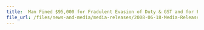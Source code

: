 ```yaml
---
title: 	Man Fined $95,000 for Fradulent Evasion of Duty & GST and for Furnishing False Information on Import of a Porsche Cayman Motor Car
file_url: /files/news-and-media/media-releases/2008-06-18-Media-Release-Porsche.pdf
---
```

